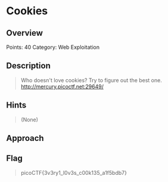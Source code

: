 # Cookies

## Overview
Points: 40
Category: Web Exploitation

## Description
> Who doesn't love cookies? Try to figure out the best one. http://mercury.picoctf.net:29649/

## Hints
> (None)

## Approach
> 

## Flag
> picoCTF{3v3ry1_l0v3s_c00k135_a1f5bdb7}

